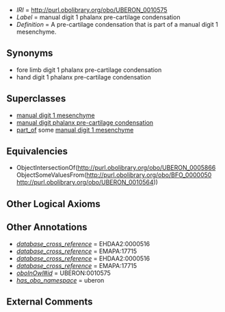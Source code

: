  * *IRI* = http://purl.obolibrary.org/obo/UBERON_0010575
 * *Label* = manual digit 1 phalanx pre-cartilage condensation
 * *Definition* = A pre-cartilage condensation that is part of a manual digit 1 mesenchyme.

## Synonyms

 * fore limb digit 1 phalanx pre-cartilage condensation
 * hand digit 1 phalanx pre-cartilage condensation

## Superclasses

 * [manual digit 1 mesenchyme](../../UBERON/64/UBERON_0010564.md)
 * [manual digit phalanx pre-cartilage condensation](../../UBERON/86/UBERON_0010586.md)
 * [part_of](../../BFO/50/BFO_0000050.md) some [manual digit 1 mesenchyme](../../UBERON/64/UBERON_0010564.md)

## Equivalencies

 * ObjectIntersectionOf(<http://purl.obolibrary.org/obo/UBERON_0005866> ObjectSomeValuesFrom(<http://purl.obolibrary.org/obo/BFO_0000050> <http://purl.obolibrary.org/obo/UBERON_0010564>))

## Other Logical Axioms


## Other Annotations

 * *[database_cross_reference](../../ef/oboInOwl#hasDbXref.md)* = EHDAA2:0000516
 * *[database_cross_reference](../../ef/oboInOwl#hasDbXref.md)* = EMAPA:17715
 * *[database_cross_reference](../../ef/oboInOwl#hasDbXref.md)* = EHDAA2:0000516
 * *[database_cross_reference](../../ef/oboInOwl#hasDbXref.md)* = EMAPA:17715
 * *[oboInOwl#id](../../id/oboInOwl#id.md)* = UBERON:0010575
 * *[has_obo_namespace](../../ce/oboInOwl#hasOBONamespace.md)* = uberon

## External Comments

